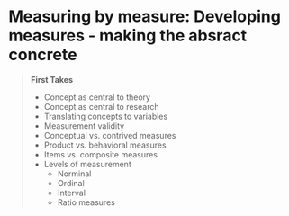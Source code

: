 # Measuring by measure: Developing measures - making the absract concrete

>__First Takes__
>- Concept as central to theory
>- Concept as central to research
>- Translating concepts to variables
>  - Measurement validity
>  - Conceptual vs. contrived measures
>  - Product vs. behavioral measures
>  - Items vs. composite measures
>  - Levels of measurement
>    - Norminal
>    - Ordinal
>    - Interval
>    - Ratio measures

